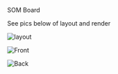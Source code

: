 SOM Board 

See pics below of layout and render

   
![layout](/img/SOM.png)   
    
![Front](/img/SOM_front.png)   
   
![Back](/img/SOM_back.png)     
